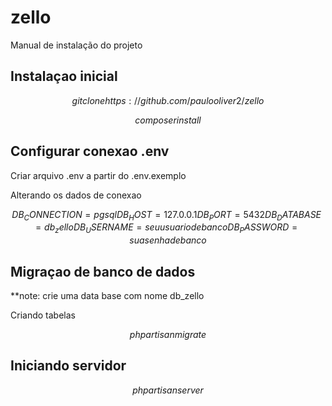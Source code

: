 # zello

Manual de instalação do projeto

## Instalaçao inicial

$$
git clone https://github.com/paulooliver2/zello
$$

$$
composer install
$$

## Configurar conexao .env

Criar arquivo .env a partir do .env.exemplo

Alterando os dados de conexao

$$
DB_CONNECTION=pgsql
DB_HOST=127.0.0.1
DB_PORT=5432
DB_DATABASE=db_zello
DB_USERNAME=seuusuariodebanco
DB_PASSWORD=suasenhadebanco
$$

## Migraçao de banco de dados

**note: crie uma data base com nome db_zello

Criando tabelas

$$
php artisan migrate
$$

## Iniciando servidor

$$
php artisan server
$$

